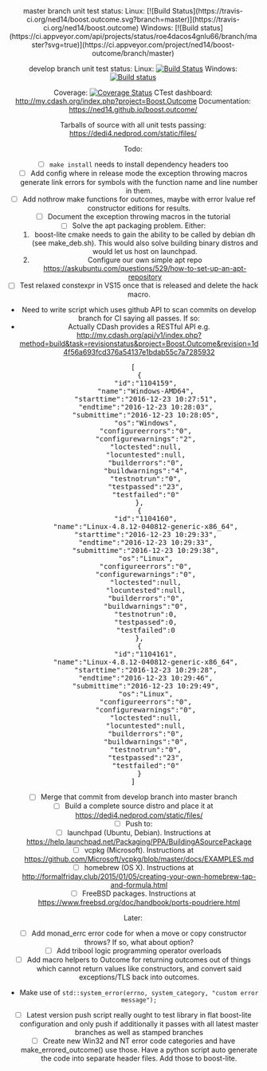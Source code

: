 <center>
master branch unit test status: Linux: [![Build Status](https://travis-ci.org/ned14/boost.outcome.svg?branch=master)](https://travis-ci.org/ned14/boost.outcome) Windows: [![Build status](https://ci.appveyor.com/api/projects/status/roe4dacos4gnlu66/branch/master?svg=true)](https://ci.appveyor.com/project/ned14/boost-outcome/branch/master)

develop branch unit test status: Linux: [![Build Status](https://travis-ci.org/ned14/boost.outcome.svg?branch=develop)](https://travis-ci.org/ned14/boost.outcome) Windows: [![Build status](https://ci.appveyor.com/api/projects/status/roe4dacos4gnlu66/branch/develop?svg=true)](https://ci.appveyor.com/project/ned14/boost-outcome/branch/develop)

Coverage: [![Coverage Status](https://coveralls.io/repos/ned14/boost.outcome/badge.svg?branch=master)](https://coveralls.io/r/ned14/boost.outcome?branch=master) CTest dashboard: http://my.cdash.org/index.php?project=Boost.Outcome Documentation: https://ned14.github.io/boost.outcome/

Tarballs of source with all unit tests passing: https://dedi4.nedprod.com/static/files/

Todo:
 - [ ] `make install` needs to install dependency headers too
 - [ ] Add config where in release mode the exception throwing macros generate link errors
for symbols with the function name and line number in them.
 - [ ] Add nothrow make functions for outcomes, maybe with error lvalue ref constructor editions for results.
 - [ ] Document the exception throwing macros in the tutorial
 - [ ] Solve the apt packaging problem. Either:
   1. boost-lite cmake needs to gain the ability to be called by debian dh (see make_deb.sh).
   This would also solve building binary distros and would let us host on launchpad.
   2. Configure our own simple apt repo https://askubuntu.com/questions/529/how-to-set-up-an-apt-repository
 - [ ] Test relaxed constexpr in VS15 once that is released and delete the hack macro.
 - Need to write script which uses github API to scan commits on develop branch for CI
saying all passes. If so:
  - Actually CDash provides a RESTful API e.g.
  http://my.cdash.org/api/v1/index.php?method=build&task=revisionstatus&project=Boost.Outcome&revision=1d4f56a693fcd376a54137e1bdab55c7a7285932
  <pre>[
   {
      "id":"1104159",
      "name":"Windows-AMD64",
      "starttime":"2016-12-23 10:27:51",
      "endtime":"2016-12-23 10:28:03",
      "submittime":"2016-12-23 10:28:05",
      "os":"Windows",
      "configureerrors":"0",
      "configurewarnings":"2",
      "loctested":null,
      "locuntested":null,
      "builderrors":"0",
      "buildwarnings":"4",
      "testnotrun":"0",
      "testpassed":"23",
      "testfailed":"0"
   },
   {
      "id":"1104160",
      "name":"Linux-4.8.12-040812-generic-x86_64",
      "starttime":"2016-12-23 10:29:33",
      "endtime":"2016-12-23 10:29:33",
      "submittime":"2016-12-23 10:29:38",
      "os":"Linux",
      "configureerrors":"0",
      "configurewarnings":"0",
      "loctested":null,
      "locuntested":null,
      "builderrors":"0",
      "buildwarnings":"0",
      "testnotrun":0,
      "testpassed":0,
      "testfailed":0
   },
   {
      "id":"1104161",
      "name":"Linux-4.8.12-040812-generic-x86_64",
      "starttime":"2016-12-23 10:29:28",
      "endtime":"2016-12-23 10:29:46",
      "submittime":"2016-12-23 10:29:49",
      "os":"Linux",
      "configureerrors":"0",
      "configurewarnings":"0",
      "loctested":null,
      "locuntested":null,
      "builderrors":"0",
      "buildwarnings":"0",
      "testnotrun":"0",
      "testpassed":"23",
      "testfailed":"0"
   }
]</pre>
  - [ ] Merge that commit from develop branch into master branch
  - [ ] Build a complete source distro and place it at https://dedi4.nedprod.com/static/files/
  - [ ] Push to:
   - [ ] launchpad (Ubuntu, Debian). Instructions at https://help.launchpad.net/Packaging/PPA/BuildingASourcePackage
   - [ ] vcpkg (Microsoft). Instructions at https://github.com/Microsoft/vcpkg/blob/master/docs/EXAMPLES.md
   - [ ] homebrew (OS X). Instructions at http://formalfriday.club/2015/01/05/creating-your-own-homebrew-tap-and-formula.html
   - [ ] FreeBSD packages. Instructions at https://www.freebsd.org/doc/handbook/ports-poudriere.html
 
Later:
 - [ ] Add monad_errc error code for when a move or copy constructor throws? If so, what about option<T>?
 - [ ] Add tribool logic programming operator overloads
 - [ ] Add macro helpers to Outcome for returning outcomes out of things which cannot return values
like constructors, and convert said exceptions/TLS back into outcomes.
  - Make use of `std::system_error(errno, system_category, "custom error message");`
 - [ ] Latest version push script really ought to test library in flat boost-lite configuration
and only push if additionally it passes with all latest master branches as well as stamped branches
 - [ ] Create new Win32 and NT error code categories and have make_errored_outcome() use those.
 Have a python script auto generate the code into separate header files. Add those to boost-lite.

</center>
